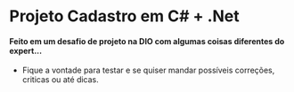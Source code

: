 # Projeto Cadastro em C# + .Net

#### Feito em um desafio de projeto na DIO com algumas coisas diferentes do expert...

- Fique a vontade para testar e se quiser mandar possíveis correções, criticas ou até dicas.

